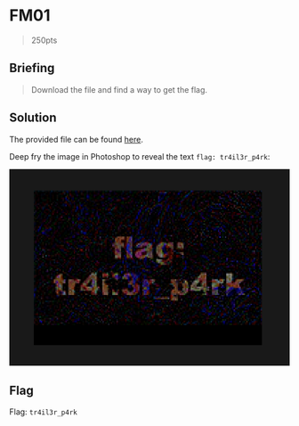 # FM01
> 250pts

## Briefing
> Download the file and find a way to get the flag.

## Solution
The provided file can be found [here](fm01.zip).

Deep fry the image in Photoshop to reveal the text `flag: tr4il3r_p4rk`:

![](FM01.png)

## Flag
Flag: `tr4il3r_p4rk`
